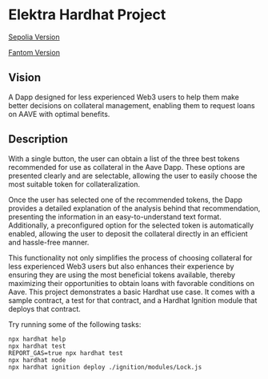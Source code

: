 # Elektra Hardhat Project

[Sepolia Version](https://sepolia.etherscan.io/address/0x7125a780cd26DAFD897cA72AA838fBFb0665a508#code)

[Fantom Version](https://testnet.ftmscan.com/address/0xa0289cBbEB673b8787C9C61Bf03914068A033651#code)

## Vision

A Dapp designed for less experienced Web3 users to help them make better decisions on collateral management, enabling them to request loans on AAVE with optimal benefits.

## Description

With a single button, the user can obtain a list of the three best tokens recommended for use as collateral in the Aave Dapp. These options are presented clearly and are selectable, allowing the user to easily choose the most suitable token for collateralization.

Once the user has selected one of the recommended tokens, the Dapp provides a detailed explanation of the analysis behind that recommendation, presenting the information in an easy-to-understand text format. Additionally, a preconfigured option for the selected token is automatically enabled, allowing the user to deposit the collateral directly in an efficient and hassle-free manner.

This functionality not only simplifies the process of choosing collateral for less experienced Web3 users but also enhances their experience by ensuring they are using the most beneficial tokens available, thereby maximizing their opportunities to obtain loans with favorable conditions on Aave.
This project demonstrates a basic Hardhat use case. It comes with a sample contract, a test for that contract, and a Hardhat Ignition module that deploys that contract.

Try running some of the following tasks:

```shell
npx hardhat help
npx hardhat test
REPORT_GAS=true npx hardhat test
npx hardhat node
npx hardhat ignition deploy ./ignition/modules/Lock.js
```
